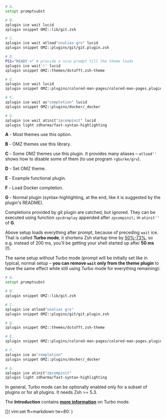 ``` zsh
# A.
setopt promptsubst

# B.
zplugin ice wait lucid
zplugin snippet OMZ::lib/git.zsh

# C.
zplugin ice wait atload"unalias grv" lucid
zplugin snippet OMZ::plugins/git/git.plugin.zsh

# D.
PS1="READY >" # provide a nice prompt till the theme loads
zplugin ice wait'!' lucid
zplugin snippet OMZ::themes/dstufft.zsh-theme

# E.
zplugin ice wait lucid
zplugin snippet OMZ::plugins/colored-man-pages/colored-man-pages.plugin.zsh

# F.
zplugin ice wait as"completion" lucid
zplugin snippet OMZ::plugins/docker/_docker

# G.
zplugin ice wait atinit"zpcompinit" lucid
zplugin light zdharma/fast-syntax-highlighting
```

**A** -  Most themes use this option.

**B** -  OMZ themes use this library.

**C** -  Some OMZ themes use this plugin. It provides many aliases – `atload''`
shows how to disable some of them (to use program `rgburke/grv`).

**D** -  Set OMZ theme.

**E** -  Example functional plugin.

**F** -  Load Docker completion.

**G** -  Normal plugin (syntax-highlighting, at the end, like it is suggested by
the plugin's README).

Completions provided by git plugin are catched, but ignored. They can be
executed using function `zpcdreplay` appended after `zpcompinit;` in `atinit''`
of **G**.

Above setup loads everything after prompt, because of preceding `wait` ice. That
is called **Turbo mode**, it shortens Zsh startup time by <u>50%-73%</u>, so
e.g. instead of 200 ms, you'll be getting your shell started up after **50 ms**
(!).

The same setup without Turbo mode (prompt will be initially set like in typical,
normal setup – **you can remove `wait` only from the theme plugin** to have the
same effect while still using Turbo mode for everything remaining):

``` zsh
# A.
setopt promptsubst

# B.
zplugin snippet OMZ::lib/git.zsh

# C.
zplugin ice atload"unalias grv"
zplugin snippet OMZ::plugins/git/git.plugin.zsh

# D.
zplugin snippet OMZ::themes/dstufft.zsh-theme

# E.
zplugin snippet OMZ::plugins/colored-man-pages/colored-man-pages.plugin.zsh

# F.
zplugin ice as"completion"
zplugin snippet OMZ::plugins/docker/_docker

# G.
zplugin ice atinit"zpcompinit"
zplugin light zdharma/fast-syntax-highlighting
```

In general, Turbo mode can be optionally enabled only for a subset of plugins or
for all plugins. It needs Zsh \>= 5.3.

The **Introduction** contains [**more
information**](http://zdharma.org/zplugin/wiki/INTRODUCTION/#turbo_mode_zsh_62_53) on Turbo mode.

[]( vim:set ft=markdown tw=80: )

